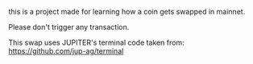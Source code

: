 this is a project made for learning how a coin gets swapped in mainnet.

Please don't trigger any transaction.

This swap uses JUPITER's terminal code taken from: https://github.com/jup-ag/terminal